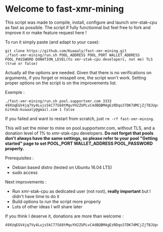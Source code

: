 # Welcome to fast-xmr-mining

This script was made to compile, install, configure and launch xmr-stak-cpu as fast as possible. The script if fully functionnal but feel free to fork and improve it or make feature request here !

To run it simply paste (and adapt to your case):
```
git clone https://github.com/Kuaaaly/fast-xmr-mining.git
./fast-xmr-mining/run.sh POOL_ADDRESS POOL_PORT WALLET_ADDRESS POOL_PASSWORD DONATION_LEVEL(to xmr-stak-cpu developers, not me) TLS (true or false)
```
Actually all the options are needed. Given that there is no verifications on arguments, if you forget or misspell one, the script won't work. Setting proper options on the script is on the improvements list. 

Exemple :
```
./fast-xmr-mining/run.sh pool.supportxmr.com 3333 49XUqEGV4jq7Vy4Lujs5kC77S68tMquYH2ZUPLvC4dBQBM4gEzRDqo37DK7dMCjZjTBJUpsAbeqRedsQ9wdhrfJ21Dzf9zG GitHub:kuaaaly@gmail.com 1 false
```

If you failed and want to restart from scratch, just `rm -rf fast-xmr-mining`.

This will set the miner to mine on pool.supportxmr.com, without TLS, and a donation level of 1% to xmr-stak-cpu developers. **Do not forget that pools don't always have the same settings, so please refer to your pool "Getting started" page to set POOL_PORT WALLET_ADDRESS POOL_PASSWORD properly.**

Prerequisites :
- Debian based distro (tested on Ubuntu 16.04 LTS)
- sudo access

Next improvements :
- Run xmr-stak-cpu as dedicated user (not root), **really important** but I didn't have time to do it
- Build options to run the script more properly
- Lots of other ideas I will share later 

If you think I deserve it, donations are more than welcome :
```
49XUqEGV4jq7Vy4Lujs5kC77S68tMquYH2ZUPLvC4dBQBM4gEzRDqo37DK7dMCjZjTBJUpsAbeqRedsQ9wdhrfJ21Dzf9zG
```